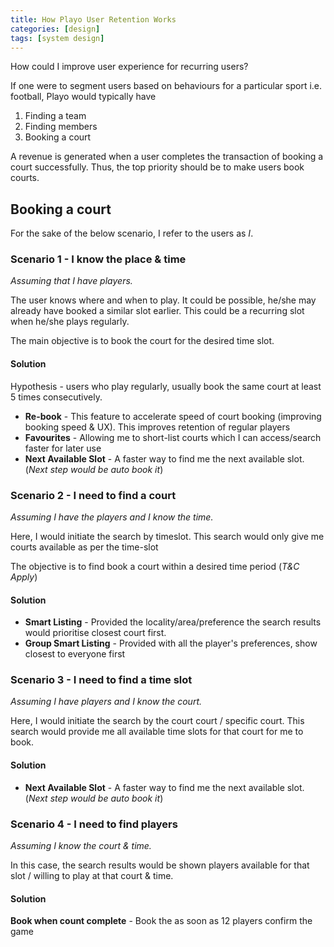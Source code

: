 ```yaml
---
title: How Playo User Retention Works
categories: [design]
tags: [system design]
---
```


How could I improve user experience for recurring users?

If one were to segment users based on behaviours for a particular sport i.e. football, Playo would typically have

1. Finding a team
2. Finding members
3. Booking a court

A revenue is generated when a user completes the transaction of booking a court successfully. Thus, the top priority should be to make users book courts.

## Booking a court

For the sake of the below scenario, I refer to the users as *I*.

### Scenario 1 - I know the place & time

_Assuming that I have players._

The user knows where and when to play. It could be possible, he/she may already have booked a similar slot earlier. This could be a recurring slot when he/she plays regularly.

The main objective is to book the court for the desired time slot.

#### Solution

Hypothesis - users who play regularly, usually book the same court at least 5 times consecutively.

* **Re-book** - This feature to accelerate speed of court booking (improving booking speed & UX). This improves retention of regular players
* **Favourites** - Allowing me to short-list courts which I can access/search faster for later use
* **Next Available Slot** - A faster way to find me the next available slot. (_Next step would be auto book it_)

### Scenario 2 - I need to find a court

_Assuming I have the players and I know the time._

Here, I would initiate the search by timeslot. This search would only give me courts available as per the time-slot

The objective is to find book a court within a desired time period (*T&C Apply*)

#### Solution

* **Smart Listing** - Provided the locality/area/preference the search results would prioritise closest court first.
* **Group Smart Listing** - Provided with all the player's preferences, show closest to everyone first

### Scenario 3 - I need to find a time slot

_Assuming I have players and I know the court._

Here, I would initiate the search by the court court / specific court. This search would provide me all available time slots for that court for me to book.

#### Solution

* **Next Available Slot** - A faster way to find me the next available slot. (_Next step would be auto book it_)

### Scenario 4 - I need to find players

_Assuming I know the court & time._

In this case, the search results would be shown players available for that slot / willing to play at that court & time.

#### Solution

**Book when count complete** - Book the as soon as 12 players confirm the game
